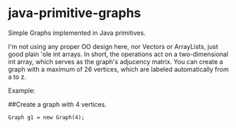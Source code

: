 # java-primitive-graphs
Simple Graphs implemented in Java primitives. 

I'm not using any proper OO design here, nor Vectors or ArrayLists, just good plain 'ole int arrays.
In short, the operations act on a two-dimensional int array, which serves as the graph's adjucency matrix.
You can create a graph with a maximum of 26 vertices, which are labeled automatically from a to z.

Example:

##Create a graph with 4 vertices. 

```Graph g1 = new Graph(4);```


